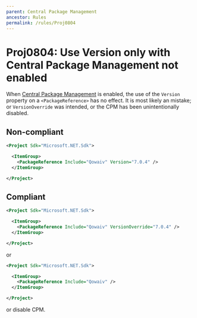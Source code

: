 ```yaml
---
parent: Central Package Management
ancestor: Rules
permalink: /rules/Proj0804
---
```


# Proj0804: Use Version only with Central Package Management not enabled
When [Central Package Management](Proj0800.md) is enabled, the use of the
`Version` property on a `<PackageReference>` has no effect. It is most
likely an mistake; or `VersionOverride` was intended, or the CPM has been
unintentionally disabled.

## Non-compliant
``` xml
<Project Sdk="Microsoft.NET.Sdk">

  <ItemGroup>
    <PackageReference Include="Qowaiv" Version="7.0.4" />
  </ItemGroup>

</Project>
```

## Compliant
``` xml
<Project Sdk="Microsoft.NET.Sdk">

  <ItemGroup>
    <PackageReference Include="Qowaiv" VersionOverride="7.0.4" />
  </ItemGroup>

</Project>
```

or

``` xml
<Project Sdk="Microsoft.NET.Sdk">

  <ItemGroup>
    <PackageReference Include="Qowaiv" />
  </ItemGroup>

</Project>
```

or disable CPM.
